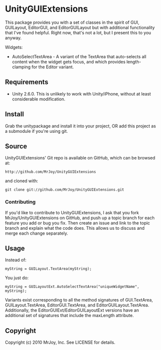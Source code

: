 UnityGUIExtensions
==================

This package provides you with a set of classes in the spirit of GUI, GUILayout,
EditorGUI, and EditorGUILayout but with additional functionality that I've found
helpful.  Right now, that's not a lot, but I present this to you anyway.

Widgets:

* AutoSelectTextArea - A variant of the TextArea that auto-selects all content 
when the widget gets focus, and which provides length-clamping for the Editor
variant.

## Requirements #############################################################

* Unity 2.6.0.  This is unlikely to work with Unity/iPhone, without at least 
considerable modification.


## Install ##################################################################

Grab the unitypackage and install it into your project, OR add this project as
a submodule if you're using git.


## Source ###################################################################

UnityGUIExtensions' Git repo is available on GitHub, which can be browsed at:

    http://github.com/MrJoy/UnityGUIExtensions

and cloned with:

    git clone git://github.com/MrJoy/UnityGUIExtensions.git


### Contributing

If you'd like to contribute to UnityGUIExtensions, I ask that you fork 
MrJoy/UnityGUIExtensions on GitHub, and push up a topic branch for each feature 
you add or bug you fix.  Then create an issue and link to the topic branch and 
explain what the code does. This allows us to discuss and merge each change 
separately.


## Usage ####################################################################

Instead of:

    myString = GUILayout.TextArea(myString);

You just do:

    myString = GUILayoutExt.AutoSelectTextArea("uniqueWidgetName", myString);

Variants exist corresponding to all the method signatures of GUI.TextArea, 
GUILayout.TextArea, EditorGUI.TextArea, and EditorGUILayout.TextArea.  
Additionally, the EditorGUIExt/EditorGUILayoutExt versions have an additional 
set of signatures that include the maxLength attribute.


Copyright
---------

Copyright (c) 2010 MrJoy, Inc. See LICENSE for details.
